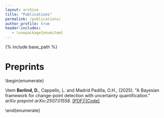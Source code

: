 ```yaml
---
layout: archive
title: "Publications"
permalink: /publications/
author_profile: true
header-includes:
   - \usepackage{enumitem}
---
```


{% include base_path %}

# Preprints

\begin{enumerate}

\item **Berlind, D.**, Cappello, L. and Madrid Padilla, O.H., (2025). "A Bayesian framework for change-point detection with uncertainty quantification." *arXiv preprint arXiv:2507.01558*. [[PDF]](https://arxiv.org/abs/2507.01558)\|[[Code]](https://github.com/davis-berlind/BCMP25)

\end{enumerate}
